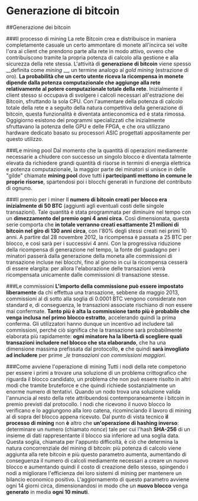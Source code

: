 # Generazione di bitcoin


##Generazione dei bitcoin

###Il processo di mining
La rete Bitcoin crea e distribuisce in maniera completamente casuale un certo ammontare di monete all'incirca sei volte l'ora ai client che prendono parte alla rete in modo attivo, ovvero che contribuiscono tramite la propria potenza di calcolo alla gestione e alla sicurezza della rete stessa. L'attività di __generazione di bitcoin__ viene spesso __definita come _mining_ __, un termine analogo al _gold mining_ (estrazione di oro). __La probabilità che un certo utente riceva la ricompensa in monete dipende dalla potenza computazionale che aggiunge alla rete relativamente al potere computazionale totale della rete__.
Inizialmente il client stesso si occupava di svolgere i calcoli necessari all'estrazione dei Bitcoin, sfruttando la sola CPU. Con l'aumentare della potenza di calcolo totale della rete e a seguito della natura competitiva della generazione di bitcoin, questa funzionalità è diventata antieconomica ed è stata rimossa. Oggigiorno esistono dei programmi specializzati che inizialmente sfruttavano la potenza delle GPU e delle FPGA, e che ora utilizzano hardware dedicato basato su processori ASIC progettati appositamente per questo utilizzo.

###Le mining pool
Dal momento che la quantità di operazioni mediamente necessarie a chiudere con successo un singolo blocco è diventata talmente elevata da richiedere grandi quantità di risorse in termini di energia elettrica e potenza computazionale, la maggior parte dei minatori si unisce in delle "gilde" chiamate __mining pool__ dove tutti __i partecipanti mettono in comune le proprie risorse__, spartendosi poi i blocchi generati in funzione del contributo di ognuno.

###Il premio per i miner
Il __numero di bitcoin creati per blocco era inizialmente di 50 BTC__ (aggiunti agli eventuali costi delle singole transazioni). Tale quantità è stata programmata per diminuire nel tempo con un __dimezzamento del premio ogni 4 anni circa__. Così dimensionata, questa serie comporta che __in totale verranno creati esattamente 21 milioni di bitcoin nel giro di 130 anni circa__, con l'80% degli stessi creati nei primi 10 anni. A partire dal 28 novembre 2012, la ricompensa è passata a 25 BTC per blocco, e così sarà per i successivi 4 anni. Con la progressiva riduzione della ricompensa di generazione nel tempo, la fonte del guadagno per i minatori passerà dalla generazione della moneta alle commissioni di transazione incluse nei blocchi, fino al giorno in cui la ricompensa cesserà di essere elargita: per allora l'elaborazione delle transazioni verrà ricompensata unicamente dalle commissioni di transazione stesse.

###Le commissioni
__L'importo della commissione può essere impostato liberamente__ da chi effettua una transazione, sebbene da maggio 2013, commissioni al di sotto alla soglia di 0.0001 BTC vengono considerate non standard e, di conseguenza, le transazioni associate rischiano di non essere mai confermate. __Tanto più è alta la commissione tanto più è probabile che venga inclusa nel primo blocco estratto__, accelerando quindi la prima conferma. Gli utilizzatori hanno dunque un incentivo ad includere tali commissioni, perché ciò significa che la transazione sarà probabilmente elaborata più rapidamente: __ogni minatore ha la libertà di scegliere quali transazioni includere nel blocco che sta elaborando__, che ha una dimensione massima prefissata dal protocollo, __e__ che quindi __sarà invogliato ad includere__ per prime __le transazioni con commissioni maggiori._

###Come avviene l'operazione di mining
Tutti i nodi della rete competono per essere i primi a trovare una soluzione di un problema crittografico che riguarda il blocco candidato, un problema che non può essere risolto in altri modi che tramite bruteforce e che quindi richiede sostanzialmente un enorme numero di tentativi. Quando un nodo trova una soluzione valida l'annuncia al resto della rete attribuendosi contemporaneamente i bitcoin in premio previsti dal protocollo. I nodi che ricevono il nuovo blocco lo verificano e lo aggiungono alla loro catena, ricominciando il lavoro di mining al di sopra del blocco appena ricevuto.
Dal punto di vista tecnico __il processo di mining__ non __è__ altro che __un'operazione di hashing inverso__: determinare un numero (chiamato _nonce_) tale per cui l'hash __SHA-256__ di un insieme di dati rappresentante il blocco sia inferiore ad una soglia data.
Questa soglia, chiamata per l'appunto difficoltà, è ciò che determina la natura concorrenziale del mining di bitcoin: più potenza di calcolo viene aggiunta alla rete bitcoin e più questo parametro aumenta, aumentando di conseguenza il numero di calcoli mediamente necessari a creare un nuovo blocco e aumentando quindi il costo di creazione dello stesso, spingendo i nodi a migliorare l'efficienza dei loro sistemi di mining per mantenere un bilancio economico positivo.     L'aggiornamento di questo parametro avviene ogni 14 giorni circa, dimensionandosi in modo che un __nuovo blocco__ venga __generato__ in media __ogni 10 minuti__.
